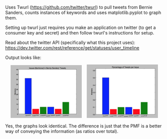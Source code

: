 Uses Twurl (https://github.com/twitter/twurl) to pull tweets from Bernie Sanders, counts instances of keywords
and uses matplotlib.pyplot to graph them. 

Setting up twurl just requires you make an application on twitter (to get a consumer key and secret) and then
follow twurl's instructions for setup.

Read about the twitter API (specifically what this project uses):
https://dev.twitter.com/rest/reference/get/statuses/user_timeline

Output looks like:

<div align="center">
        <img width="45%" src="imgs/BSGraph.png" title="Graph"</img>
        <img height="0" width="8px">
        <img width="45%" src="imgs/BSPMFGraph.png" title="PMF"></img>
</div>

Yes, the graphs look identical. The difference is just that the PMF is a better way of conveying the information
(as ratios over total).

